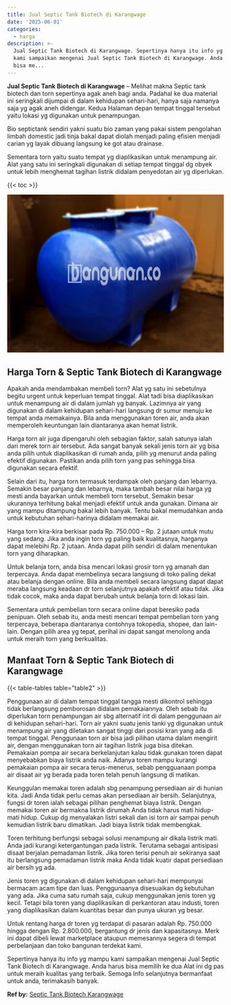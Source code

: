 ```yaml
---
title: Jual Septic Tank Biotech di Karangwage
date: '2025-06-01'
categories:
  - harga
description: >-
  Jual Septic Tank Biotech di Karangwage. Sepertinya hanya itu info yg mampu
  kami sampaikan mengenai Jual Septic Tank Biotech di Karangwage. Anda harus
  bisa me...
---
```


**Jual Septic Tank Biotech di Karangwage** – Melihat makna Septic tank biotech dan torn sepertinya agak aneh bagi anda. Padahal ke dua material ini seringkali dijumpai di dalam kehidupan sehari-hari, hanya saja namanya saja yg agak aneh didengar. Kedua Halaman depan tempat tinggal tersebut yaitu lokasi yg digunakan untuk penampungan.

Bio septictank sendiri yakni suatu bio zaman yang pakai sistem pengolahan limbah domestic jadi tinja bakal dapat diolah menjadi paling efisien menjadi carian yg layak dibuang langsung ke got atau drainase.

Sementara torn yaitu suatu tempat yg diaplikasikan untuk menampung air. Alat yang satu ini seringkali digunakan di setiap tempat tinggal dg obyek untuk lebih menghemat tagihan listrik didalam penyedotan air yg diperlukan.

{{< toc >}}

![Jual Septic Tank Biotech di Karangwage](/images/jual-bio-septictank-02.png)

## Harga Torn & Septic Tank Biotech di Karangwage

Apakah anda mendambakan membeli torn? Alat yg satu ini sebetulnya begitu urgent untuk keperluan tempat tinggal. Alat tadi bisa diaplikasikan untuk menampung air di dalam jumlah yg banyak. Lazimnya air yang digunakan di dalam kehidupan sehari-hari langsung dr sumur menuju ke tempat anda memakainya. Bila anda menggunakan toren air, anda akan memperoleh keuntungan lain diantaranya akan hemat listrik.

Harga torn air juga dipengaruhi oleh sebagian faktor, salah satunya ialah dari merek torn air tersebut. Ada sangat banyak sekali jenis torn air yg bisa anda pilih untuk diaplikasikan di rumah anda, pilih yg menurut anda paling efektif digunakan. Pastikan anda pilih torn yang pas sehingga bisa digunakan secara efektif.

Selain dari itu, harga torn termasuk terdampak oleh panjang dan lebarnya. Semakin besar panjang dan lebarnya, maka tambah besar nilai harga yg mesti anda bayarkan untuk membeli torn tersebut. Semakin besar ukurannya terhitung bakal menjadi efektif untuk anda gunakan. Dimana air yang mampu ditampung bakal lebih banyak. Tentu bakal memudahkan anda untuk kebutuhan sehari-harinya didalam memakai air.

Harga torn kira-kira berkisar pada Rp. 750.000 – Rp. 2 jutaan untuk mutu yang sedang. Jika anda ingin torn yg paling baik kualitasnya, harganya dapat melebihi Rp. 2 jutaan. Anda dapat pilih sendiri di dalam menentukan torn yang diharapkan.

Untuk belanja torn, anda bisa mencari lokasi grosir torn yg amanah dan terpercaya. Anda dapat membelinya secara langsung di toko paling dekat atau belanja dengan online. Bila anda membeli secara langsung dapat dapat meraba langsung keadaan dr torn selanjutnya apakah efektif atau tidak. Jika tidak cocok, maka anda dapat berubah untuk belanja torn di lokasi lain.

Sementara untuk pembelian torn secara online dapat beresiko pada penipuan. Oleh sebab itu, anda mesti mencari tempat pembelian torn yang terpercaya, beberapa diantaranya contohnya tokopedia, shopee, dan lain-lain. Dengan pilih area yg tepat, perihal ini dapat sangat menolong anda untuk meraih torn yang berkualitas.

## Manfaat Torn & Septic Tank Biotech di Karangwage

{{< table-tables table="table2" >}}

Penggunaan air di dalam tempat tinggal tangga mesti dikontrol sehingga tidak berlangsung pemborosan didalam pemakaiannya. Oleh sebab itu diperlukan torn penampungan air sbg alternatif irit di dalam penggunaan air di kehidupan sehari-hari. Torn air yakni suatu jenis tanki yg digunakan untuk menampung air yang diletakan sangat tinggi dari posisi kran yang ada di tempat tinggal. Penggunaan torn air bisa jadi pilihan utama dalam mengirit air, dengan menggunakan torn air tagihan listrik juga bisa ditekan. Pemakaian pompa air secara berkelanjutan kalau tidak gunakan toren dapat menyebabkan biaya listrik anda naik. Adanya toren mampu kurangi pemakaian pompa air secara terus-menerus, sebab pengguanaan pompa air disaat air yg berada pada toren telah penuh langsung di matikan.

Keunggulan memakai toren adalah sbg penampung persediaan air di hunian kita. Jadi Anda tidak perlu cemas akan persediaan air bersih. Selanjutnya, fungsi dr toren ialah sebagai pilihan penghemat biaya listrik. Dengan memakai toren air bermakna listrik dirumah Anda tidak harus mati hidup-mati hidup. Cukup dg menyalakan listri sekali dan isi torn air sampai penuh kemudian listrik baru dimatikan. Jadi biaya listrik tidak membengkak.

Toren terhitung berfungsi sebagai solusi menampung air dikala listrik mati. Anda jadi kurangi ketergantungan pada listrik. Terutama sebagai antisipasi disaat berjalan pemadaman listrik. Jika toren terisi penuh air sekiranya saat itu berlangsung pemadaman listrik maka Anda tidak kuatir dapat persediaan air bersih yg ada.

Jenis toren yg digunakan di dalam kehidupan sehari-hari mempunyai bermacam acam tipe dan luas. Penggunaanya disesuaikan dg kebutuhan yang ada. Jika cuma satu rumah saja, cukup menggunakan jenis toren yg kecil. Tetapi bila toren yang diaplikasikan di perkantoran atau industi, toren yang diaplikasikan dalam kuantitas besar dan punya ukuran yg besar.

Untuk rentang harga dr toren yg terdapat di pasaran adalah Rp. 750.000 hingga dengan Rp. 2.800.000, bergantung dr jenis dan kapasitasnya. Merk ini dapat dibeli lewat marketplace ataupun memesannya segera di tempat perbelanjaan dan toko bangunan terdekat kami.

Sepertinya hanya itu info yg mampu kami sampaikan mengenai Jual Septic Tank Biotech di Karangwage. Anda harus bisa memilih ke dua Alat ini dg pas untuk meraih kualitas yang terbaik. Semoga Info selanjutnya bermanfaat untuk anda, terimakasih banyak.

**Ref by:** [Septic Tank Biotech Karangwage](https://id.wikipedia.org/wiki/Septic)
